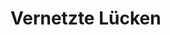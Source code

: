 <!--
version:  0.0.1
language: de
narrator: Deutsch Female

@style
main > *:not(:last-child) {
  margin-bottom: 3rem;
}

input {
    text-align: center;
}

.flex-container {
    display: flex;
    flex-wrap: wrap;
    align-items: stretch;
    gap: 20px;
}

.flex-child {
    flex: 1;
    min-width: 350px;
    margin-right: 20px;
}

@media (max-width: 400px) {
    .flex-child {
        flex: 100%;
        margin-right: 0;
    }
}
@end

formula: \carry   \textcolor{red}{\scriptsize #1}
formula: \digit   \rlap{\carry{#1}}\phantom{#2}#2
formula: \permil  \text{‰}

import: https://raw.githubusercontent.com/LiaTemplates/Tikz-Jax/main/README.md

script: https://cdn.jsdelivr.net/gh/LiaTemplates/Tikz-Jax@main/dist/index.js


import: https://raw.githubusercontent.com/liaTemplates/algebrite/master/README.md


tags: Repetitorium

comment: Hier entsteht ein mathematisches Repetitorium in LiaScript.

author: Martin Lommatzsch



import: https://raw.githubusercontent.com/LiaTemplates/GGBScript/refs/heads/main/README.md
-->




# Vernetzte Lücken